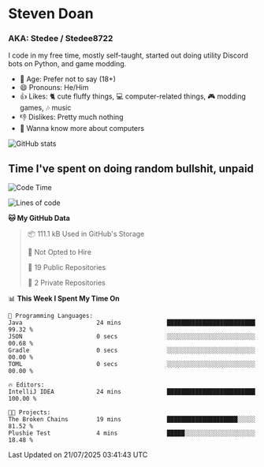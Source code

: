 # Steven Doan
### AKA: Stedee / Stedee8722
I code in my free time, mostly self-taught, started out doing utility Discord bots on Python, and game modding.

- 🤔 Age: Prefer not to say (18+)
- 😄 Pronouns: He/Him
- 👍 Likes: 🐈 cute fluffy things, 💻 computer-related things, 🎮 modding games, 🎶 music
- 👎 Dislikes: Pretty much nothing
- 🥹 Wanna know more about computers

![GitHub stats](https://github-readme-stats-iota-mocha-40.vercel.app/api?username=Stedee8722&show=prs_merged,prs_merged_percentage&show_icons=true&theme=transparent)

## Time I've spent on doing random bullshit, unpaid
<!--START_SECTION:Time I've spent on doing random bullshit, unpaid-->
![Code Time](http://img.shields.io/badge/Code%20Time-299%20hrs%2021%20mins-blue)

![Lines of code](https://img.shields.io/badge/From%20Hello%20World%20I%27ve%20Written-87.0%20thousand%20lines%20of%20code-blue)

**🐱 My GitHub Data** 

> 📦 111.1 kB Used in GitHub's Storage 
 > 
> 🚫 Not Opted to Hire
 > 
> 📜 19 Public Repositories 
 > 
> 🔑 2 Private Repositories 
 > 
📊 **This Week I Spent My Time On** 

```text
💬 Programming Languages: 
Java                     24 mins             █████████████████████████   99.32 % 
JSON                     0 secs              ░░░░░░░░░░░░░░░░░░░░░░░░░   00.68 % 
Gradle                   0 secs              ░░░░░░░░░░░░░░░░░░░░░░░░░   00.00 % 
TOML                     0 secs              ░░░░░░░░░░░░░░░░░░░░░░░░░   00.00 % 

🔥 Editors: 
IntelliJ IDEA            24 mins             █████████████████████████   100.00 % 

🐱‍💻 Projects: 
The Broken Chains        19 mins             ████████████████████░░░░░   81.52 % 
Plushie Test             4 mins              █████░░░░░░░░░░░░░░░░░░░░   18.48 % 
```


 Last Updated on 21/07/2025 03:41:43 UTC
<!--END_SECTION:Time I've spent on doing random bullshit, unpaid-->
